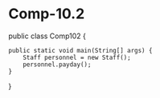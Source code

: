 # Comp-10.2

public class Comp102 {

    public static void main(String[] args) {
        Staff personnel = new Staff();
        personnel.payday();
    }
    
}
